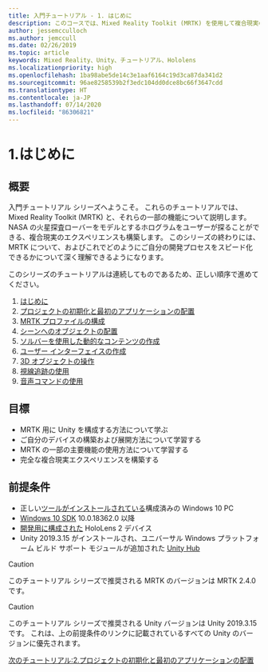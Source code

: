 ```yaml
---
title: 入門チュートリアル - 1. はじめに
description: このコースでは、Mixed Reality Toolkit (MRTK) を使用して複合現実のアプリケーションを作成する方法について説明します。
author: jessemcculloch
ms.author: jemccull
ms.date: 02/26/2019
ms.topic: article
keywords: Mixed Reality、Unity、チュートリアル、Hololens
ms.localizationpriority: high
ms.openlocfilehash: 1ba98abe5de14c3e1aaf6164c19d3ca87da341d2
ms.sourcegitcommit: 96ae8258539b2f3edc104dd0dce8bc66f3647cdd
ms.translationtype: HT
ms.contentlocale: ja-JP
ms.lasthandoff: 07/14/2020
ms.locfileid: "86306821"
---
```

# <a name="1-introduction"></a>1.はじめに

## <a name="overview"></a>概要

入門チュートリアル シリーズへようこそ。 これらのチュートリアルでは、Mixed Reality Toolkit (MRTK) と、それらの一部の機能について説明します。 NASA の火星探査ローバーをモデルとするホログラムをユーザーが探ることができる、複合現実のエクスペリエンスも構築します。 このシリーズの終わりには、MRTK について、およびこれでどのようにご自分の開発プロセスをスピード化できるかについて深く理解できるようになります。

このシリーズのチュートリアルは連続してものであるため、正しい順序で進めてください。

1. [はじめに](mr-learning-base-01.md)
2. [プロジェクトの初期化と最初のアプリケーションの配置](mr-learning-base-02.md)
3. [MRTK プロファイルの構成](mr-learning-base-03.md)
4. [シーンへのオブジェクトの配置](mr-learning-base-04.md)
5. [ソルバーを使用した動的なコンテンツの作成](mr-learning-base-05.md)
6. [ユーザー インターフェイスの作成](mr-learning-base-06.md)
7. [3D オブジェクトの操作](mr-learning-base-07.md)
8. [視線追跡の使用](mr-learning-base-08.md)
9. [音声コマンドの使用](mr-learning-base-09.md)

## <a name="objectives"></a>目標

* MRTK 用に Unity を構成する方法について学ぶ
* ご自分のデバイスの構築および展開方法について学習する
* MRTK の一部の主要機能の使用方法について学習する
* 完全な複合現実エクスペリエンスを構築する

## <a name="prerequisites"></a>前提条件

* 正しい[ツールがインストールされている](install-the-tools.md)構成済みの Windows 10 PC
* [Windows 10 SDK](https://developer.microsoft.com/windows/downloads/windows-10-sdk/) 10.0.18362.0 以降
* [開発用に構成された](using-visual-studio.md#enabling-developer-mode) HoloLens 2 デバイス
* Unity 2019.3.15 がインストールされ、ユニバーサル Windows プラットフォーム ビルド サポート モジュールが追加された <a href="https://docs.unity3d.com/Manual/GettingStartedInstallingHub.html" target="_blank">Unity Hub</a>

> [!CAUTION]
> このチュートリアル シリーズで推奨される MRTK のバージョンは MRTK 2.4.0 です。

> [!CAUTION]
> このチュートリアル シリーズで推奨される Unity バージョンは Unity 2019.3.15 です。 これは、上の前提条件のリンクに記載されているすべての Unity のバージョンに優先されます。

[次のチュートリアル:2.プロジェクトの初期化と最初のアプリケーションの配置](mr-learning-base-02.md)
